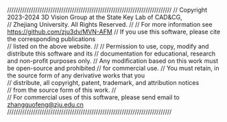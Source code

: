 //////////////////////////////////////////////////////////////////////////// 
// Copyright 2023-2024 3D Vision Group at the State Key Lab of CAD&CG,  
// Zhejiang University. All Rights Reserved. 
// 
// For more information see <https://github.com/zju3dv/MVN-AFM> 
// If you use this software, please cite the corresponding publications   
// listed on the above website. 
// 
// Permission to use, copy, modify and distribute this software and its 
// documentation for educational, research and non-profit purposes only. 
// Any modification based on this work must be open-source and prohibited 
// for commercial use. 
// You must retain, in the source form of any derivative works that you  
// distribute, all copyright, patent, trademark, and attribution notices  
// from the source form of this work. 
//  
// For commercial uses of this software, please send email to zhangguofeng@zju.edu.cn
////////////////////////////////////////////////////////////////////////////